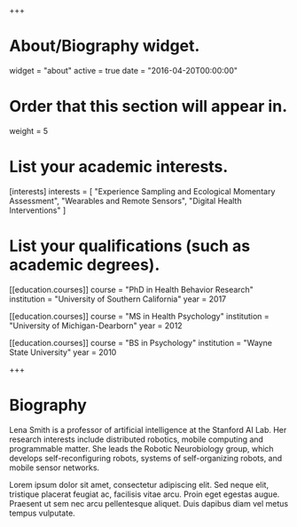 +++
# About/Biography widget.
widget = "about"
active = true
date = "2016-04-20T00:00:00"

# Order that this section will appear in.
weight = 5

# List your academic interests.
[interests]
  interests = [
    "Experience Sampling and Ecological Momentary Assessment",
    "Wearables and Remote Sensors",
    "Digital Health Interventions"
  ]

# List your qualifications (such as academic degrees).
[[education.courses]]
  course = "PhD in Health Behavior Research"
  institution = "University of Southern California"
  year = 2017

[[education.courses]]
  course = "MS in Health Psychology"
  institution = "University of Michigan-Dearborn"
  year = 2012

[[education.courses]]
  course = "BS in Psychology"
  institution = "Wayne State University"
  year = 2010
 
+++

# Biography

Lena Smith is a professor of artificial intelligence at the Stanford AI Lab. Her research interests include distributed robotics, mobile computing and programmable matter. She leads the Robotic Neurobiology group, which develops self-reconfiguring robots, systems of self-organizing robots, and mobile sensor networks.

Lorem ipsum dolor sit amet, consectetur adipiscing elit. Sed neque elit, tristique placerat feugiat ac, facilisis vitae arcu. Proin eget egestas augue. Praesent ut sem nec arcu pellentesque aliquet. Duis dapibus diam vel metus tempus vulputate. 
